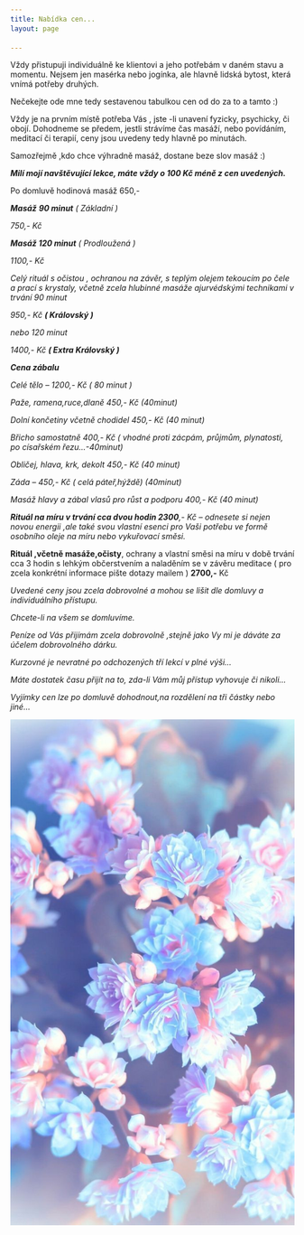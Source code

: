 ```yaml
---
title: Nabídka cen...
layout: page

---
```

Vždy přistupuji individuálně ke klientovi a jeho potřebám v daném stavu a momentu. Nejsem jen masérka nebo jogínka, ale hlavně lidská bytost, která vnímá potřeby druhých.

Nečekejte ode mne tedy sestavenou tabulkou cen od do za to a tamto :)

Vždy je na prvním místě potřeba Vás , jste -li unavení fyzicky, psychicky, či obojí. Dohodneme se předem, jestli strávíme čas masáží, nebo povídáním, meditací či terapií, ceny jsou uvedeny tedy hlavně po minutách. 

Samozřejmě ,kdo chce výhradně masáž, dostane beze slov masáž :)

**_Milí mojí navštěvující lekce, máte vždy o 100 Kč méně z cen uvedených._**

Po domluvě hodinová masáž 650,-

**_Masáž_** **_90 minut_** _( Základní )_

_750,- Kč_

**_Masáž 120 minut_** _( Prodloužená )_

_1100,- Kč_

_Celý rituál s očistou , ochranou na závěr, s teplým olejem tekoucím po čele a prací s krystaly, včetně zcela hlubinné masáže ajurvédskými technikami v trvání 90 minut_

_950,- Kč **( Královský )**_

_nebo 120 minut_

_1400,- Kč **( Extra Královský )**_

**_Cena zábalu_**

_Celé tělo – 1200,- Kč ( 80 minut )_

_Paže, ramena,ruce,dlaně 450,- Kč (40minut)_

_Dolní končetiny včetně chodidel 450,- Kč (40 minut)_

_Břicho samostatně 400,- Kč ( vhodné proti zácpám, průjmům, plynatosti, po císařském řezu…-40minut)_

_Obličej, hlava, krk, dekolt 450,- Kč (40 minut)_

_Záda – 450,- Kč ( celá páteř,hýždě) (40minut)_

_Masáž hlavy a zábal vlasů pro růst a podporu 400,- Kč (40 minut)_

**_Rituál na míru v trvání cca dvou hodin 2300_**_,- Kč – odnesete si nejen novou energii ,ale také svou vlastní esenci pro Vaši potřebu ve formě osobního oleje na míru nebo vykuřovací směsi._

**Rituál ,včetně masáže,očisty**, ochrany a vlastní směsi na míru v době trvání cca 3 hodin s lehkým občerstvením a naladěním se v závěru meditace ( pro zcela konkrétní informace pište dotazy mailem ) **2700,-** Kč

_Uvedené ceny jsou zcela dobrovolné a mohou se lišit dle domluvy a individuálního přístupu._

_Chcete-li na všem se domluvíme._

_Peníze od Vás přijímám zcela dobrovolně ,stejně jako Vy mi je dáváte za účelem dobrovolného dárku._

_Kurzovné je nevratné po odchozených tří lekcí v plné výši…_

_Máte dostatek času přijít na to, zda-li Vám můj přístup vyhovuje či nikoli…_

_Vyjímky cen lze po domluvě dohodnout,na rozdělení na tři částky nebo jiné…_

![](/uploads/57fbb7ebfd1817b342675a8ebc96cdd1.jpg)